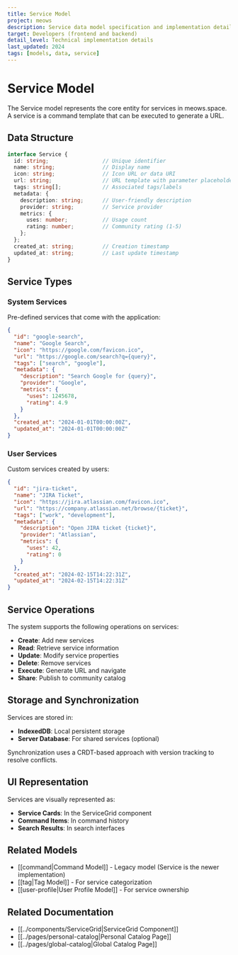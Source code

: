 ```yaml
---
title: Service Model
project: meows
description: Service data model specification and implementation details
target: Developers (frontend and backend)
detail_level: Technical implementation details
last_updated: 2024
tags: [models, data, service]
---
```


# Service Model

The Service model represents the core entity for services in meows.space. A service is a command template that can be executed to generate a URL.

## Data Structure

```typescript
interface Service {
  id: string;                 // Unique identifier
  name: string;               // Display name
  icon: string;               // Icon URL or data URI
  url: string;                // URL template with parameter placeholders
  tags: string[];             // Associated tags/labels
  metadata: {
    description: string;      // User-friendly description
    provider: string;         // Service provider
    metrics: {
      uses: number;           // Usage count
      rating: number;         // Community rating (1-5)
    };
  };
  created_at: string;         // Creation timestamp
  updated_at: string;         // Last update timestamp
}
```

## Service Types

### System Services

Pre-defined services that come with the application:

```json
{
  "id": "google-search",
  "name": "Google Search",
  "icon": "https://google.com/favicon.ico",
  "url": "https://google.com/search?q={query}",
  "tags": ["search", "google"],
  "metadata": {
    "description": "Search Google for {query}",
    "provider": "Google",
    "metrics": {
      "uses": 1245678,
      "rating": 4.9
    }
  },
  "created_at": "2024-01-01T00:00:00Z",
  "updated_at": "2024-01-01T00:00:00Z"
}
```

### User Services

Custom services created by users:

```json
{
  "id": "jira-ticket",
  "name": "JIRA Ticket",
  "icon": "https://jira.atlassian.com/favicon.ico",
  "url": "https://company.atlassian.net/browse/{ticket}",
  "tags": ["work", "development"],
  "metadata": {
    "description": "Open JIRA ticket {ticket}",
    "provider": "Atlassian",
    "metrics": {
      "uses": 42,
      "rating": 0
    }
  },
  "created_at": "2024-02-15T14:22:31Z",
  "updated_at": "2024-02-15T14:22:31Z"
}
```

## Service Operations

The system supports the following operations on services:

- **Create**: Add new services
- **Read**: Retrieve service information
- **Update**: Modify service properties
- **Delete**: Remove services
- **Execute**: Generate URL and navigate
- **Share**: Publish to community catalog

## Storage and Synchronization

Services are stored in:

- **IndexedDB**: Local persistent storage
- **Server Database**: For shared services (optional)

Synchronization uses a CRDT-based approach with version tracking to resolve conflicts.

## UI Representation

Services are visually represented as:

- **Service Cards**: In the ServiceGrid component
- **Command Items**: In command history
- **Search Results**: In search interfaces

## Related Models

- [[command|Command Model]] - Legacy model (Service is the newer implementation)
- [[tag|Tag Model]] - For service categorization
- [[user-profile|User Profile Model]] - For service ownership

## Related Documentation

- [[../components/ServiceGrid|ServiceGrid Component]]
- [[../pages/personal-catalog|Personal Catalog Page]]
- [[../pages/global-catalog|Global Catalog Page]] 
